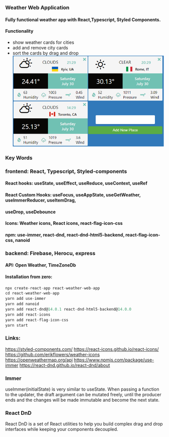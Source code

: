 ### Weather Web Application
#### Fully functional weather app with React,Typescript, Styled Components.
#### Functionality 
- show weather cards for cities
- add and remove city cards
- sort the cards by drag and drop
![alt](./src/assets/WeatherApp.png)
### Key Words
### frontend: React, Typescript, Styled-components
#### React hooks: useState, useEffect, useReduce, useContext, useRef
#### React Custom Hooks: useFocus, useAppState, useGetWeather, useImmerReducer, useItemDrag, 
#### useDrop, useDebounce
#### Icons: Weather icons, React icons, react-flag-icon-css
#### npm: use-immer, react-dnd, react-dnd-html5-backend, react-flag-icon-css, nanoid
### backend: Firebase, Herocu, express
#### API: Open Weather, TimeZoneDb

#### Installation from zero:
```jsx
npx create-react-app react-weather-web-app
cd react-weather-web-app
yarn add use-immer
yarn add nanoid
yarn add react-dnd@14.0.1 react-dnd-html5-backend@14.0.0
yarn add react-icons
yarn add react-flag-icon-css
yarn start

```
### Links:
https://styled-components.com/
https://react-icons.github.io/react-icons/
https://github.com/erikflowers/weather-icons
https://openweathermap.org/api
https://www.npmjs.com/package/use-immer
https://react-dnd.github.io/react-dnd/about
### Immer
useImmer(initialState) is very similar to useState. When passing a function to the updater, the draft argument can be mutated freely, until the producer ends and the changes will be made immutable and become the next state.

### React DnD
React DnD is a set of React utilities to help you build complex drag and drop interfaces while keeping your components decoupled.

